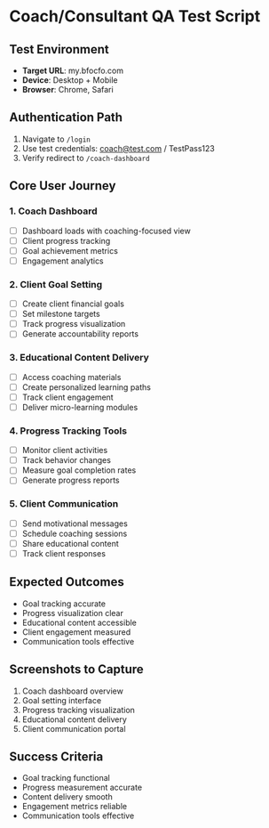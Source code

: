 # Coach/Consultant QA Test Script

## Test Environment
- **Target URL**: my.bfocfo.com
- **Device**: Desktop + Mobile
- **Browser**: Chrome, Safari

## Authentication Path
1. Navigate to `/login`
2. Use test credentials: coach@test.com / TestPass123
3. Verify redirect to `/coach-dashboard`

## Core User Journey

### 1. Coach Dashboard
- [ ] Dashboard loads with coaching-focused view
- [ ] Client progress tracking
- [ ] Goal achievement metrics
- [ ] Engagement analytics

### 2. Client Goal Setting
- [ ] Create client financial goals
- [ ] Set milestone targets
- [ ] Track progress visualization
- [ ] Generate accountability reports

### 3. Educational Content Delivery
- [ ] Access coaching materials
- [ ] Create personalized learning paths
- [ ] Track client engagement
- [ ] Deliver micro-learning modules

### 4. Progress Tracking Tools
- [ ] Monitor client activities
- [ ] Track behavior changes
- [ ] Measure goal completion rates
- [ ] Generate progress reports

### 5. Client Communication
- [ ] Send motivational messages
- [ ] Schedule coaching sessions
- [ ] Share educational content
- [ ] Track client responses

## Expected Outcomes
- Goal tracking accurate
- Progress visualization clear
- Educational content accessible
- Client engagement measured
- Communication tools effective

## Screenshots to Capture
1. Coach dashboard overview
2. Goal setting interface
3. Progress tracking visualization
4. Educational content delivery
5. Client communication portal

## Success Criteria
- Goal tracking functional
- Progress measurement accurate
- Content delivery smooth
- Engagement metrics reliable
- Communication tools effective